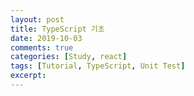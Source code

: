 ```yaml
---
layout: post
title: TypeScript 기초
date: 2019-10-03
comments: true
categories: [Study, react]
tags: [Tutorial, TypeScript, Unit Test]
excerpt:
---
```

